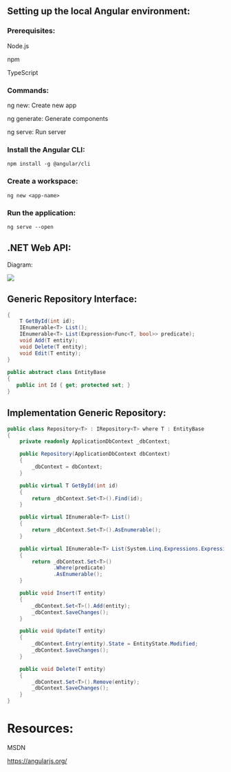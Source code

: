 ## Setting up the local Angular environment:

### Prerequisites:

Node.js

npm

TypeScript

### Commands:
 
ng new: Create new app
 
ng generate: Generate components

ng serve: Run server


### Install the Angular CLI: 

```npm 
npm install -g @angular/cli
```

### Create a workspace:

```npm
ng new <app-name>
```

### Run the application:

```npm
ng serve --open
```

## .NET Web API:

Diagram:

![](images/architecture.png)

## Generic Repository Interface:

```C#
{
    T GetById(int id);
    IEnumerable<T> List();
    IEnumerable<T> List(Expression<Func<T, bool>> predicate);
    void Add(T entity);
    void Delete(T entity);
    void Edit(T entity);
}
 
public abstract class EntityBase
{
   public int Id { get; protected set; }
}
```

## Implementation Generic Repository:

```C#
public class Repository<T> : IRepository<T> where T : EntityBase
{
    private readonly ApplicationDbContext _dbContext;

    public Repository(ApplicationDbContext dbContext)
    {
        _dbContext = dbContext;
    }

    public virtual T GetById(int id)
    {
        return _dbContext.Set<T>().Find(id);
    }

    public virtual IEnumerable<T> List()
    {
        return _dbContext.Set<T>().AsEnumerable();
    }

    public virtual IEnumerable<T> List(System.Linq.Expressions.Expression<Func<T, bool>> predicate)
    {
        return _dbContext.Set<T>()
               .Where(predicate)
               .AsEnumerable();
    }

    public void Insert(T entity)
    {
        _dbContext.Set<T>().Add(entity);
        _dbContext.SaveChanges();
    }

    public void Update(T entity)
    {
        _dbContext.Entry(entity).State = EntityState.Modified;
        _dbContext.SaveChanges();
    }

    public void Delete(T entity)
    {
        _dbContext.Set<T>().Remove(entity);
        _dbContext.SaveChanges();
    }
}
```

# Resources:
MSDN

https://angularjs.org/
